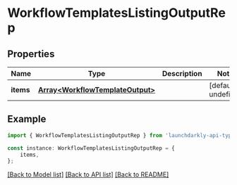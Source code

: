 # WorkflowTemplatesListingOutputRep


## Properties

Name | Type | Description | Notes
------------ | ------------- | ------------- | -------------
**items** | [**Array&lt;WorkflowTemplateOutput&gt;**](WorkflowTemplateOutput.md) |  | [default to undefined]

## Example

```typescript
import { WorkflowTemplatesListingOutputRep } from 'launchdarkly-api-typescript';

const instance: WorkflowTemplatesListingOutputRep = {
    items,
};
```

[[Back to Model list]](../README.md#documentation-for-models) [[Back to API list]](../README.md#documentation-for-api-endpoints) [[Back to README]](../README.md)

